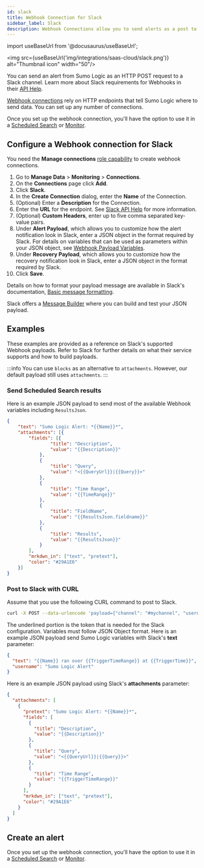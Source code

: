 ```yaml
---
id: slack
title: Webhook Connection for Slack
sidebar_label: Slack
description: Webhook Connections allow you to send alerts as a post to a Slack channel.
---
```


import useBaseUrl from '@docusaurus/useBaseUrl';

<img src={useBaseUrl('img/integrations/saas-cloud/slack.png')} alt="Thumbnail icon" width="50"/>

You can send an alert from Sumo Logic as an HTTP POST request to a Slack channel. Learn more about Slack requirements for Webhooks in their [API Help](https://api.slack.com/incoming-webhooks).

[Webhook connections](set-up-webhook-connections.md) rely on HTTP endpoints that tell Sumo Logic where to send data. You can set up any number of connections.

Once you set up the webhook connection, you'll have the option to use it in a [Scheduled Search](schedule-searches-webhook-connections.md) or [Monitor](/docs/alerts/monitors).

## Configure a Webhook connection for Slack

You need the **Manage connections** [role capability](/docs/manage/users-roles/roles/role-capabilities.md) to create webhook connections.

1. Go to **Manage Data** > **Monitoring** > **Connections**.
1. On the **Connections** page click **Add**.
1. Click **Slack**.
1. In the **Create Connection** dialog, enter the **Name** of the Connection.
1. (Optional) Enter a **Description** for the Connection.
1. Enter the **URL** for the endpoint. See [Slack API Help](https://api.slack.com/incoming-webhooks) for more information.
1. (Optional) **Custom Headers**, enter up to five comma separated key-value pairs.
1. Under **Alert Payload**, which allows you to customize how the alert notification look in Slack, enter a JSON object in the format required by Slack. For details on variables that can be used as parameters within your JSON object, see [Webhook Payload Variables](set-up-webhook-connections.md). 
1. Under **Recovery Payload**, which allows you to customize how the recovery notification look in Slack, enter a JSON object in the format required by Slack. 
1. Click **Save**.

Details on how to format your payload message are available in Slack's documentation, [Basic message formatting](https://api.slack.com/docs/message-formatting).

Slack offers a [Message Builder](https://api.slack.com/docs/messages/builder) where you can build and test your JSON payload.

## Examples

These examples are provided as a reference on Slack's supported Webhook payloads. Refer to Slack for further details on what their service supports and how to build payloads.

:::info
You can use `blocks` as an alternative to `attachments`. However, our default payload still uses `attachments`.
:::

### Send Scheduled Search results

Here is an example JSON payload to send most of the available Webhook variables including `ResultsJson`.

```json
{
    "text": "Sumo Logic Alert: *{{Name}}*",
    "attachments": [{
        "fields": [{
                "title": "Description",
                "value": "{{Description}}"
            },
            {
                "title": "Query",
                "value": "<{{QueryUrl}}|{{Query}}>"
            },
            {
                "title": "Time Range",
                "value": "{{TimeRange}}"
            },
            {
                "title": "FieldName",
                "value": "{{ResultsJson.fieldname}}"
            },
            {
                "title": "Results",
                "value": "{{ResultsJson}}"
            }
        ],
        "mrkdwn_in": ["text", "pretext"],
        "color": "#29A1E6"
    }]
}
```

### Post to Slack with CURL

Assume that you use the following CURL command to post to Slack.

```bash
curl -X POST --data-urlencode 'payload={"channel": "#mychannel", "username": "webhookuser", "text": "This is posted to #mychannel and comes from a bot named webhookbot.", "icon_emoji": ":ghost:"}' https://hooks.slack.com/services/A12...AqlwV1fJ0oiGpk
```

The underlined portion is the token that is needed for the Slack configuration. Variables must follow JSON Object format. Here is an example JSON payload send Sumo Logic variables with Slack's **text** parameter:

```json
{
  "text": "{{Name}} ran over {{TriggerTimeRange}} at {{TriggerTime}}",
  "username": "Sumo Logic Alert"
}
```

Here is an example JSON payload using Slack's **attachments** parameter:

```json
{
  "attachments": [
    {
      "pretext": "Sumo Logic Alert: *{{Name}}*",
      "fields": [
        {
          "title": "Description",
          "value": "{{Description}}"
        },
        {
          "title": "Query",
          "value": "<{{QueryUrl}}|{{Query}}>"
        },
        {
          "title": "Time Range",
          "value": "{{TriggerTimeRange}}"
        }
      ],
      "mrkdwn_in": ["text", "pretext"],
      "color": "#29A1E6"
    }
  ]
}
```

## Create an alert

Once you set up the webhook connection, you'll have the option to use it in a [Scheduled Search](schedule-searches-webhook-connections.md) or [Monitor](/docs/alerts/monitors).
